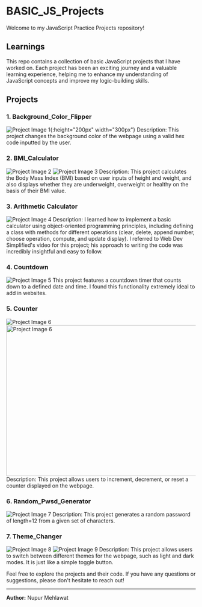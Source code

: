 # BASIC_JS_Projects

Welcome to my JavaScript Practice Projects repository! 

## Learnings

This repo contains a collection of basic JavaScript projects that I have worked on. Each project has been an exciting journey and a valuable learning experience, helping me to enhance my understanding of JavaScript concepts and improve my logic-building skills.

## Projects

### 1. Background_Color_Flipper
![Project Image 1](./Background_Color_Flipper/project_image.png){:height="200px" width="300px"}
Description: This project changes the background color of the webpage using a valid hex code inputted by the user.

### 2. BMI_Calculator
![Project Image 2](./BMI/before.png)
![Project Image 3](./BMI/after.png)
Description: This project calculates the Body Mass Index (BMI) based on user inputs of height and weight, and also displays whether they are underweight, overweight or healthy on the basis of their BMI value.

### 3. Arithmetic Calculator
![Project Image 4](./Calculator/calculator-image.png)
Description: 
I learned how to implement a basic calculator using object-oriented programming principles, including defining a class with methods for different operations (clear, delete, append number, choose operation, compute, and update display). I referred to Web Dev Simplified's video for this project; his approach to writing the code was incredibly insightful and easy to follow.

### 4. Countdown
![Project Image 5](./Countdown/project_image.png)
This project features a countdown timer that counts down to a defined date and time. I found this functionality extremely ideal to add in websites.

### 5. Counter
![Project Image 6](./Counter/image.png)
<img src="./Counter/image.png" alt="Project Image 6" width="600" height="400">
Description: This project allows users to increment, decrement, or reset a counter displayed on the webpage.

### 6. Random_Pwsd_Generator
![Project Image 7](./Random_Pwsd_Generator/project_image.png)
Description: This project generates a random password of length=12 from a given set of characters.

### 7. Theme_Changer
![Project Image 8](./Theme_Change/project_image_1.png)
![Project Image 9](./Theme_Change/project_image_2.png)
Description: This project allows users to switch between different themes for the webpage, such as light and dark modes. It is just like a simple toggle button.


Feel free to explore the projects and their code. If you have any questions or suggestions, please don't hesitate to reach out!

---

**Author:** Nupur Mehlawat

